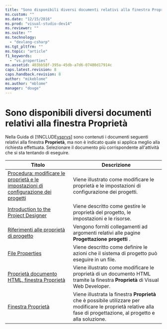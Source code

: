 ```yaml
---
title: "Sono disponibili diversi documenti relativi alla finestra Propriet&#224; | Microsoft Docs"
ms.custom: ""
ms.date: "12/15/2016"
ms.prod: "visual-studio-dev14"
ms.reviewer: ""
ms.suite: ""
ms.technology: 
  - "devlang-csharp"
ms.tgt_pltfrm: ""
ms.topic: "article"
f1_keywords: 
  - "vs.properties"
ms.assetid: 403bb58f-395a-45db-a7d6-07480d17914c
caps.latest.revision: 8
caps.handback.revision: 8
author: "mikeblome"
ms.author: "mblome"
manager: "douge"
---
```

# Sono disponibili diversi documenti relativi alla finestra Propriet&#224;
Nella Guida di [!INCLUDE[vsprvs](../code-quality/includes/vsprvs_md.md)] sono contenuti i documenti seguenti relativi alla finestra **Proprietà**, ma non è indicato quale si applica meglio alla richiesta effettuata. Selezionare il documento più corrispondente all'attività che si sta tentando di eseguire.  
  
|Titolo|Descrizione|  
|------------|-----------------|  
|[Procedura: modificare le proprietà e le impostazioni di configurazione dei progetti](http://msdn.microsoft.com/it-it/e7184bc5-2f2b-4b4f-aa9a-3ecfcbc48b67)|Viene illustrato come modificare le proprietà e le impostazioni di configurazione dei progetti.|  
|[Introduction to the Project Designer](http://msdn.microsoft.com/it-it/898dd854-c98d-430c-ba1b-a913ce3c73d7)|Viene descritto come gestire le proprietà del progetto, le impostazioni e le risorse.|  
|[Riferimenti alle proprietà di progetto](../ide/reference/project-properties-reference.md)|Vengono forniti collegamenti ad argomenti relativi alle pagine **Progettazione progetti** .|  
|[File Properties](http://msdn.microsoft.com/it-it/013c4aed-08d6-4dce-a124-ca807ca08959)|Viene descritto come definire le azioni che il sistema di progetto può eseguire in un file.|  
|[Proprietà documento HTML, finestra Proprietà](../Topic/HTML%20Document%20Properties,%20Properties%20Window.md)|Viene illustrato come modificare le proprietà di un documento HTML tramite la finestra **Proprietà** di Visual Web Developer.|  
|[Finestra Proprietà](../ide/reference/properties-window.md)|Viene illustrata la finestra **Proprietà** che è possibile utilizzare per modificare le proprietà relative alla fase di progettazione, al progetto e alla soluzione.|
